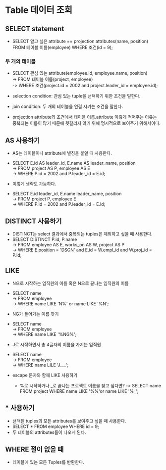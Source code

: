 # Table 데이터 조회

## SELECT statement
- SELECT 알고 싶은 attribute == projection attributes(name, position) FROM 테이블 이름(employee) WHERE 조건(id = 9);

### 두 개의 테이블
- SELECT 관심 있는 attribute(employee.id, employee.name, position) </br>
  -> FROM 테이블 이름(project, employee) </br>
  -> WHERE 조건(project.id = 2002 and project.leader_id = employee.id); </br>
  
- selection condition: 관심 있는 tuple을 선택하기 위한 조건을 말한다.
- join condition: 두 개의 테이블을 연결 시키는 조건을 말한다.
- projection attribute와 조건에서 테이블 이름.attribute 이렇게 적어주는 이유는 중복되는 이름이 많기 때문에 헷갈리지 않기 위해 명시적으로 보여주기 위해서이다.

## AS 사용하기
- AS는 테이블이나 attribute에 별칭을 붙일 때 사용한다.
- SELECT E.id AS leader_id, E.name AS leader_name, position </br>
  -> FROM project AS P, employee AS E </br>
  -> WHERE P.id = 2002 and P.leader_id = E.id; </br>
  
- 이렇게 생략도 가능하다.
- SELECT E.id leader_id, E.name leader_name, position </br>
  -> FROM project P, employee E </br>
  -> WHERE P.id = 2002 and P.leader_id = E.id; </br>
  
## DISTINCT 사용하기
- DISTINCT는 select 결과에서 중복되는 tuples은 제외하고 싶을 때 사용한다.
- SELECT DISTINCT P.id, P.name </br>
  -> FROM employee AS E, works_on AS W, project AS P </br>
  -> WHERE E.position = 'DSGN' and E.id = W.empl_id and W.proj_id = P.id;

## LIKE
- N으로 시작하는 임직원의 이름 혹은 N으로 끝나는 임직원의 이름
- SELECT name </br>
  -> FROM employee </br>
  -> WHERE name LIKE 'N%' or name LIKE '%N'; </br>

- NG가 들어가는 이름 찾기
- SELECT name </br>
  -> FROM employee </br>
  -> WHERE name LIKE '%NG%'; </br>

- J로 시작하면서 총 4글자의 이름을 가지는 임직원
- SELECT name </br>
  -> FROM employee </br>
  -> WHERE name LILE 'J___';
  
- escape 문자와 함께 LIKE 사용하기
  - %로 시작하거나 _로 끝나는 프로젝트 이름을 찾고 싶다면?
  -> SELECT name FROM project WHERE name LIKE '\%%'or name LIKE '%\_';
  
  
## * 사용하기
- 선댁된 tuples의 모든 attributes를 보여주고 싶을 때 사용한다.
- SELECT * FROM employee WHERE id = 9;
- 두 테이블의 attributes들이 나오게 된다.

## WHERE 절이 없을 때
- 테이블에 있는 모든 Tuples를 반환한다.





